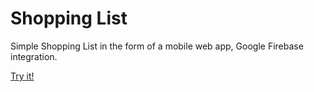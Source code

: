 # Shopping List
Simple Shopping List in the form of a mobile web app, Google Firebase integration.<br>

<a href="http://lukas.koller.us/shplst/">Try it!</a>
